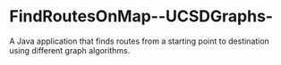 # FindRoutesOnMap--UCSDGraphs-
A Java application that finds routes from a starting point to destination using different graph algorithms.
